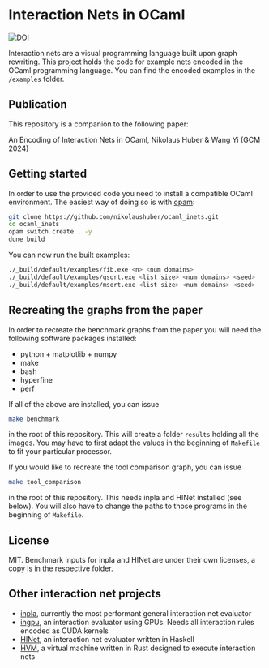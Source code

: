# Interaction Nets in OCaml 

[![DOI](https://zenodo.org/badge/791889944.svg)](https://zenodo.org/doi/10.5281/zenodo.12633476)

Interaction nets are a visual programming language built upon graph rewriting. This project holds the code for example nets encoded in the OCaml programming language. You can find the encoded examples in the `/examples` folder. 

## Publication

This repository is a companion to the following paper: 

An Encoding of Interaction Nets in OCaml, 
Nikolaus Huber & Wang Yi 
(GCM 2024)

## Getting started 

In order to use the provided code you need to install a compatible OCaml environment. The easiest way of doing so is with [opam](https://opam.ocaml.org): 

```bash
git clone https://github.com/nikolaushuber/ocaml_inets.git 
cd ocaml_inets 
opam switch create . -y  
dune build 
```

You can now run the built examples: 

```bash 
./_build/default/examples/fib.exe <n> <num domains> 
./_build/default/examples/qsort.exe <list size> <num domains> <seed> 
./_build/default/examples/msort.exe <list size> <num domains> <seed> 
```

## Recreating the graphs from the paper 

In order to recreate the benchmark graphs from the paper you will need the following software packages installed: 

- python + matplotlib + numpy 
- make 
- bash 
- hyperfine 
- perf 

If all of the above are installed, you can issue 

```bash 
make benchmark 
```

in the root of this repository. This will create a folder `results` holding all the images. You may have to first adapt the values in the beginning of `Makefile` to fit your particular processor. 

If you would like to recreate the tool comparison graph, you can issue 

```bash 
make tool_comparison 
``` 

in the root of this repository. This needs inpla and HINet installed (see below). 
You will also have to change the paths to those programs in the beginning of `Makefile`. 

## License 

MIT. Benchmark inputs for inpla and HINet are under their own licenses, a copy is in the respective folder. 

## Other interaction net projects 

- [inpla](https://github.com/inpla/inpla/), currently the most performant general interaction net evaluator 
- [ingpu](https://github.com/euschn/ingpu), an interaction evaluator using GPUs. Needs all interaction rules encoded as CUDA kernels 
- [HINet](http://www.cas.mcmaster.ca/~kahl/Haskell/HINet/), an interaction net evaluator written in Haskell 
- [HVM](https://github.com/HigherOrderCO/HVM), a virtual machine written in Rust designed to execute interaction nets 
